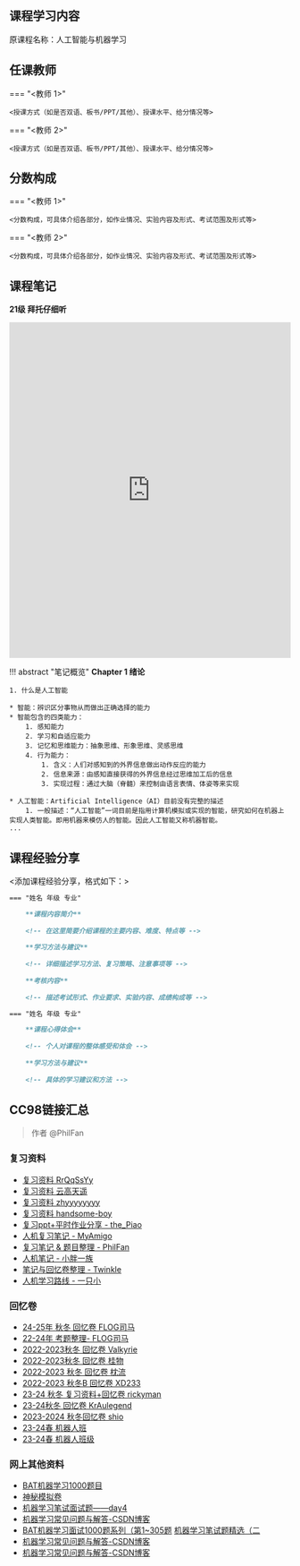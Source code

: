 

## 课程学习内容

原课程名称：人工智能与机器学习


## 任课教师

=== "<教师 1>"

    <授课方式（如是否双语、板书/PPT/其他）、授课水平、给分情况等>

=== "<教师 2>"

    <授课方式（如是否双语、板书/PPT/其他）、授课水平、给分情况等>


## 分数构成

=== "<教师 1>"

    <分数构成，可具体介绍各部分，如作业情况、实验内容及形式、考试范围及形式等>

=== "<教师 2>"

    <分数构成，可具体介绍各部分，如作业情况、实验内容及形式、考试范围及形式等>



## 课程笔记

**21级 拜托仔细听**

<iframe src="http://file.eestudy-place.com/files/files/专业必修课/自动化/人工智能与机器学习/人工智能期末复习整理 - 飞书云文档.pdf" width="100%" height="600px" style="border: none;">
This browser does not support PDFs
</iframe>

!!! abstract "笔记概览"
    **Chapter 1 绪论**
    
    1. 什么是人工智能

    * 智能：辨识区分事物从而做出正确选择的能力
    * 智能包含的四类能力：
        1. 感知能力
        2. 学习和自适应能力
        3. 记忆和思维能力：抽象思维、形象思维、灵感思维
        4. 行为能力：
            1. 含义：人们对感知到的外界信息做出动作反应的能力
            2. 信息来源：由感知直接获得的外界信息经过思维加工后的信息
            3. 实现过程：通过大脑（脊髓）来控制由语言表情、体姿等来实现
        
    * 人工智能：Artificial Intelligence（AI）目前没有完整的描述
        1. 一般描述：“人工智能”一词目前是指用计算机模拟或实现的智能，研究如何在机器上实现人类智能。即用机器来模仿人的智能。因此人工智能又称机器智能。
    ... 

## 课程经验分享

<添加课程经验分享，格式如下：>
```markdown
=== "姓名 年级 专业"

    **课程内容简介**
    
    <!-- 在这里简要介绍课程的主要内容、难度、特点等 -->
    
    **学习方法与建议**
    
    <!-- 详细描述学习方法、复习策略、注意事项等 -->
    
    **考核内容**
    
    <!-- 描述考试形式、作业要求、实验内容、成绩构成等 -->

=== "姓名 年级 专业"

    **课程心得体会**
    
    <!-- 个人对课程的整体感受和体会 -->
    
    **学习方法与建议**
    
    <!-- 具体的学习建议和方法 -->
```

## CC98链接汇总

> 作者 @PhilFan

### 复习资料
- [复习资料 RrQqSsYy](https://www.cc98.org/topic/5533160)
- [复习资料 云高天遥](https://www.cc98.org/topic/5518130)
- [复习资料 zhyyyyyyyy](https://www.cc98.org/topic/5509967)
- [复习资料 handsome-boy](https://handsome-boy.notion.site/174c1b264eda8067b2a2caa01145d00e?pvs=4)
- [复习ppt+平时作业分享 - the_Piao](https://www.cc98.org/topic/6088456)
- [人机复习笔记 - MyAmigo](https://www.cc98.org/topic/6088275)
- [复习笔记 & 题目整理 - PhilFan](https://www.philfan.cn/CS/AI/ML-CSE/)
- [人机笔记 - 小胖一族](https://skillful-vest-b8d.notion.site/b80fddf304ea4e9bbca7e978f8d1e600)
- [笔记与回忆卷整理 - Twinkle](https://awslasasd.github.io/Class/%E4%BA%BA%E5%B7%A5%E6%99%BA%E8%83%BD%E4%B8%8E%E6%9C%BA%E5%99%A8%E5%AD%A6%E4%B9%A0/)
- [人机学习路线 - 一只小](https://www.cc98.org/topic/6071997)

### 回忆卷
- [24-25年 秋冬 回忆卷 FLOG司马](https://www.cc98.org/topic/6089499)
- [22-24年 考题整理- FLOG司马](https://www.cc98.org/topic/6089023)
- [2022-2023秋冬 回忆卷 Valkyrie](https://www.cc98.org/topic/5508899)
- [2022-2023秋冬 回忆卷 桂物](https://www.cc98.org/topic/5508902)
- [2022-2023 秋冬 回忆卷 枕流](https://www.cc98.org/topic/5234359)
- [2022-2023 秋冬B 回忆卷 XD233](https://www.cc98.org/topic/5532570)
- [23-24 秋冬 复习资料+回忆卷 rickyman](https://www.cc98.org/topic/5797154)
- [23-24秋冬 回忆卷 KrAulegend](https://www.cc98.org/topic/5796633)
- [2023-2024 秋冬回忆卷 shio](https://www.cc98.org/topic/5796623)
- [23-24春 机器人班](https://www.cc98.org/topic/5875928)
- [23-24春 机器人班级](https://www.cc98.org/topic/5875948)

### 网上其他资料
- [BAT机器学习1000题目](https://www.cnblogs.com/ciao/articles/10894568.html)
- [神秘模拟卷](https://www.doc88.com/p-99037881885423.html)
- [机器学习笔试面试题——day4](https://blog.csdn.net/selinaqqqq/article/details/95084129)
- [机器学习常见问题与解答-CSDN博客](https://blog.csdn.net/will130/article/details/50704205)
- [BAT机器学习面试1000题系列（第1\~305题](https://blog.csdn.net/v_july_v/article/details/78121924)
[机器学习笔试题精选（二](https://blog.csdn.net/red_stone1/article/details/81023976)
- [机器学习常见问题与解答-CSDN博客](https://blog.csdn.net/will130/article/details/50704205)
- [机器学习常见问题与解答-CSDN博客](https://blog.csdn.net/qq_44528283/article/details/114399093)